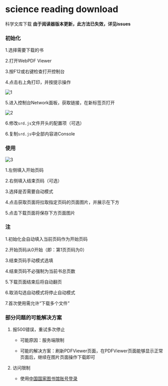 # science reading download
 科学文库下载
 **由于阅读器版本更新，此方法已失效，详见issues**
### 初始化
1.选择需要下载的书

2.打开WebPDF Viewer

3.按F12或右键检查打开控制台

4.点击右上角打印，并按提示操作

![1](./docs/1.png)

5.进入控制台Network面板，获取链接，在新标签页打开

![2](./docs/2.png)

6.修改`srd.js`文件开头的配置项（可选）

6.复制`srd.js`中全部内容进Console

### 使用

![3](./docs/3.png)

1.左侧填入开始页码

2.右侧填入结束页码（可选）

3.选择是否需要自动模式

4.点击获取页面将拉取指定页码的页面图片，并展示在下方

5.点击下载页面将保存下方页面图片

### 注

1.初始化会自动填入当前页码作为开始页码

2.开始页码从0开始（即：第1页页码为0）

3.结束页码手动模式选填

4.结束页码不必强制为当前书总页数

5.下载页面结束后将自动翻页

6.取消勾选自动模式将停止自动模式

7.首次使用需允许“下载多个文件”

### 部分问题的可能解决方案

1. 报500错误，重试多次停止

    - 可能原因：服务端限制

    - 可能的解决方案：刷新PDFViewer页面，在PDFViewer页面能够显示正常页面后，继续在图片页面操作下载即可

2. 访问限制

    - 使用[中国国家图书馆账号登录](http://read.nlc.cn/outRes/outResList?type=%E5%85%A8%E9%83%A8&searchName=%E7%A7%91%E5%AD%A6%E6%96%87%E5%BA%93)

